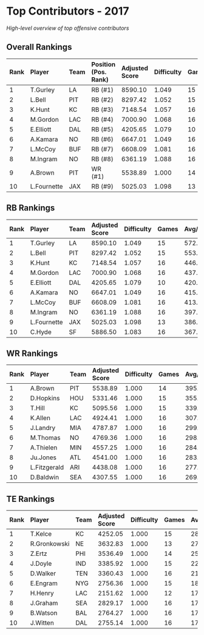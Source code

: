 # Top Contributors - 2017

*High-level overview of top offensive contributors*

## Overall Rankings

| Rank | Player      | Team | Position (Pos. Rank) | Adjusted Score | Difficulty | Games | Avg/Game | Typical | Consistency | Trend      |
| :----| :-----------| :----| :--------------------| :--------------| :----------| :-----| :--------| :-------| :-----------| :----------|
| 1    | T.Gurley    | LA   | RB (#1)              | 8590.10        | 1.049      | 15    | 572.67   | 533.35  | 7/2/6       | Stable     |
| 2    | L.Bell      | PIT  | RB (#2)              | 8297.42        | 1.052      | 15    | 553.16   | 525.37  | 7/1/7       | Stable     |
| 3    | K.Hunt      | KC   | RB (#3)              | 7148.54        | 1.057      | 16    | 446.78   | 415.14  | 8/2/6       | Decreasing |
| 4    | M.Gordon    | LAC  | RB (#4)              | 7000.90        | 1.068      | 16    | 437.56   | 419.25  | 8/3/5       | Stable     |
| 5    | E.Elliott   | DAL  | RB (#5)              | 4205.65        | 1.079      | 10    | 420.57   | 384.71  | 1/1/8       | Stable     |
| 6    | A.Kamara    | NO   | RB (#6)              | 6647.01        | 1.049      | 16    | 415.44   | 444.78  | 8/0/8       | Increasing |
| 7    | L.McCoy     | BUF  | RB (#7)              | 6608.09        | 1.081      | 16    | 413.01   | 405.13  | 8/2/6       | Stable     |
| 8    | M.Ingram    | NO   | RB (#8)              | 6361.19        | 1.088      | 16    | 397.57   | 335.34  | 8/1/7       | Increasing |
| 9    | A.Brown     | PIT  | WR (#1)              | 5538.89        | 1.000      | 14    | 395.63   | 439.14  | 6/1/7       | Decreasing |
| 10   | L.Fournette | JAX  | RB (#9)              | 5025.03        | 1.098      | 13    | 386.54   | 381.02  | 5/2/6       | Decreasing |

## RB Rankings

| Rank | Player      | Team | Adjusted Score | Difficulty | Games | Avg/Game | Typical | Consistency | Trend      |
| :----| :-----------| :----| :--------------| :----------| :-----| :--------| :-------| :-----------| :----------|
| 1    | T.Gurley    | LA   | 8590.10        | 1.049      | 15    | 572.67   | 533.35  | 7/2/6       | Stable     |
| 2    | L.Bell      | PIT  | 8297.42        | 1.052      | 15    | 553.16   | 525.37  | 7/1/7       | Stable     |
| 3    | K.Hunt      | KC   | 7148.54        | 1.057      | 16    | 446.78   | 415.14  | 8/2/6       | Decreasing |
| 4    | M.Gordon    | LAC  | 7000.90        | 1.068      | 16    | 437.56   | 419.25  | 8/3/5       | Stable     |
| 5    | E.Elliott   | DAL  | 4205.65        | 1.079      | 10    | 420.57   | 384.71  | 1/1/8       | Stable     |
| 6    | A.Kamara    | NO   | 6647.01        | 1.049      | 16    | 415.44   | 444.78  | 8/0/8       | Increasing |
| 7    | L.McCoy     | BUF  | 6608.09        | 1.081      | 16    | 413.01   | 405.13  | 8/2/6       | Stable     |
| 8    | M.Ingram    | NO   | 6361.19        | 1.088      | 16    | 397.57   | 335.34  | 8/1/7       | Increasing |
| 9    | L.Fournette | JAX  | 5025.03        | 1.098      | 13    | 386.54   | 381.02  | 5/2/6       | Decreasing |
| 10   | C.Hyde      | SF   | 5886.50        | 1.083      | 16    | 367.91   | 374.51  | 8/2/6       | Stable     |

## WR Rankings

| Rank | Player       | Team | Adjusted Score | Difficulty | Games | Avg/Game | Typical | Consistency | Trend      |
| :----| :------------| :----| :--------------| :----------| :-----| :--------| :-------| :-----------| :----------|
| 1    | A.Brown      | PIT  | 5538.89        | 1.000      | 14    | 395.63   | 439.14  | 6/1/7       | Decreasing |
| 2    | D.Hopkins    | HOU  | 5331.46        | 1.000      | 15    | 355.43   | 322.77  | 6/3/6       | Stable     |
| 3    | T.Hill       | KC   | 5095.56        | 1.000      | 15    | 339.70   | 322.57  | 7/2/6       | Increasing |
| 4    | K.Allen      | LAC  | 4924.41        | 1.000      | 16    | 307.78   | 249.64  | 8/2/6       | Increasing |
| 5    | J.Landry     | MIA  | 4787.87        | 1.000      | 16    | 299.24   | 290.54  | 8/1/7       | Stable     |
| 6    | M.Thomas     | NO   | 4769.36        | 1.000      | 16    | 298.08   | 300.83  | 7/3/6       | Increasing |
| 7    | A.Thielen    | MIN  | 4557.25        | 1.000      | 16    | 284.83   | 235.52  | 7/1/8       | Stable     |
| 8    | Ju.Jones     | ATL  | 4541.00        | 1.000      | 16    | 283.81   | 262.22  | 7/3/6       | Stable     |
| 9    | L.Fitzgerald | ARI  | 4438.08        | 1.000      | 16    | 277.38   | 237.53  | 5/3/8       | Increasing |
| 10   | D.Baldwin    | SEA  | 4307.55        | 1.000      | 16    | 269.22   | 258.49  | 8/2/6       | Stable     |

## TE Rankings

| Rank | Player       | Team | Adjusted Score | Difficulty | Games | Avg/Game | Typical | Consistency | Trend      |
| :----| :------------| :----| :--------------| :----------| :-----| :--------| :-------| :-----------| :----------|
| 1    | T.Kelce      | KC   | 4252.05        | 1.000      | 15    | 283.47   | 275.06  | 7/1/7       | Increasing |
| 2    | R.Gronkowski | NE   | 3632.83        | 1.000      | 13    | 279.45   | 288.98  | 5/0/8       | Stable     |
| 3    | Z.Ertz       | PHI  | 3536.49        | 1.000      | 14    | 252.61   | 284.80  | 6/2/6       | Decreasing |
| 4    | J.Doyle      | IND  | 3385.92        | 1.000      | 15    | 225.73   | 202.96  | 7/1/7       | Increasing |
| 5    | D.Walker     | TEN  | 3360.43        | 1.000      | 16    | 210.03   | 238.18  | 8/3/5       | Increasing |
| 6    | E.Engram     | NYG  | 2756.36        | 1.000      | 15    | 183.76   | 208.83  | 7/0/8       | Stable     |
| 7    | H.Henry      | LAC  | 2151.62        | 1.000      | 12    | 179.30   | 197.71  | 5/1/6       | Decreasing |
| 8    | J.Graham     | SEA  | 2829.17        | 1.000      | 16    | 176.82   | 187.92  | 7/1/8       | Decreasing |
| 9    | B.Watson     | BAL  | 2764.27        | 1.000      | 16    | 172.77   | 178.01  | 8/2/6       | Increasing |
| 10   | J.Witten     | DAL  | 2755.14        | 1.000      | 16    | 172.20   | 168.21  | 8/1/7       | Stable     |

